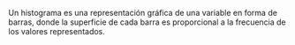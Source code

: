 Un histograma es una representación gráfica de una variable en forma de barras, donde la superficie de cada barra es proporcional a la frecuencia de los valores representados.